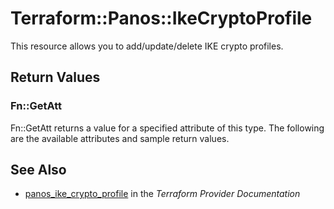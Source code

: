 # Terraform::Panos::IkeCryptoProfile

This resource allows you to add/update/delete IKE crypto profiles.

## Return Values

### Fn::GetAtt

Fn::GetAtt returns a value for a specified attribute of this type. The following are the available attributes and sample return values.

## See Also

* [panos_ike_crypto_profile](https://www.terraform.io/docs/providers/panos/r/ike_crypto_profile.html) in the _Terraform Provider Documentation_